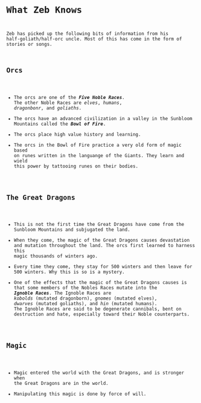 <code><pre style="white-space: pre-wrap;"><style>
  .phb{ background : white;}
  .phb img{ display : none;}
  .phb hr+blockquote{background : white;}
</style>

<!--
Homebrewery links
Share: http://homebrewery.naturalcrit.com/share/Sk674H_KX
Edit: http://homebrewery.naturalcrit.com/edit/BJgaXErutm
-->

# What Zeb Knows

Zeb has picked up the following bits of information from his half-goliath/half-orc uncle.  Most of this has come in the form of stories or songs.

## Orcs

* The orcs are one of the ***Five Noble Races***.  The other Noble Races are *elves*, *humans*, *dragonbonr*, and *goliaths*.
* The orcs have an advanced civilization in a valley in the Sunbloom Mountains called the ***Bowl of Fire***.
* The orcs place high value history and learning.
* The orcs in the Bowl of Fire practice a very old form of magic based on runes written in the languange of the Giants.  They learn and wield this power by tattooing runes on their bodies.


## The Great Dragons

* This is not the first time the Great Dragons have come from the Sunbloom Mountains and subjugated the land.
* When they come, the magic of the Great Dragons causes devastation and mutation throughout the land.  The orcs first learned to harness this magic thousands of winters ago.
* Every time they come, they stay for 500 winters and then leave for 500 winters.  Why this is so is a mystery.
* One of the effects that the magic of the Great Dragons causes is that some members of the Nobles Races mutate into the ***Ignoble Races***.  The Ignoble Races are *kobolds* (mutated dragonborn), *gnomes* (mutated elves), *dwarves* (mutated goliaths), and *hin* (mutated humans).  The Ignoble Races are said to be degenerate cannibals, bent on destruction and hate, especially toward their Noble counterparts.

## Magic

* Magic entered the world with the Great Dragons, and is stronger when the Great Dragons are in the world.
* Manipulating this magic is done by force of will.


